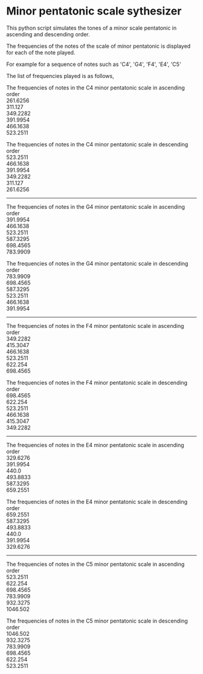 # Minor pentatonic scale sythesizer

This python script simulates the tones of a minor scale pentatonic in ascending and descending order.

The frequencies of the notes of the scale of minor pentatonic is displayed for each of the note played.

For example for a sequence of notes such as 'C4', 'G4', 'F4', 'E4', 'C5'

The list of frequencies played is as follows,

The frequencies of notes in the C4 minor pentatonic scale in ascending order\
261.6256\
311.127\
349.2282\
391.9954\
466.1638\
523.2511

The frequencies of notes in the C4 minor pentatonic scale in descending order\
523.2511\
466.1638\
391.9954\
349.2282\
311.127\
261.6256
___________
The frequencies of notes in the G4 minor pentatonic scale in ascending order\
391.9954\
466.1638\
523.2511\
587.3295\
698.4565\
783.9909

The frequencies of notes in the G4 minor pentatonic scale in descending order\
783.9909\
698.4565\
587.3295\
523.2511\
466.1638\
391.9954
___________
The frequencies of notes in the F4 minor pentatonic scale in ascending order\
349.2282\
415.3047\
466.1638\
523.2511\
622.254\
698.4565

The frequencies of notes in the F4 minor pentatonic scale in descending order\
698.4565\
622.254\
523.2511\
466.1638\
415.3047\
349.2282
___________
The frequencies of notes in the E4 minor pentatonic scale in ascending order\
329.6276\
391.9954\
440.0\
493.8833\
587.3295\
659.2551

The frequencies of notes in the E4 minor pentatonic scale in descending order\
659.2551\
587.3295\
493.8833\
440.0\
391.9954\
329.6276
___________
The frequencies of notes in the C5 minor pentatonic scale in ascending order\
523.2511\
622.254\
698.4565\
783.9909\
932.3275\
1046.502

The frequencies of notes in the C5 minor pentatonic scale in descending order\
1046.502\
932.3275\
783.9909\
698.4565\
622.254\
523.2511

